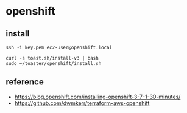 # openshift

## install
```
ssh -i key.pem ec2-user@openshift.local

curl -s toast.sh/install-v3 | bash
sudo ~/toaster/openshift/install.sh
```

## reference
* https://blog.openshift.com/installing-openshift-3-7-1-30-minutes/
* https://github.com/dwmkerr/terraform-aws-openshift
